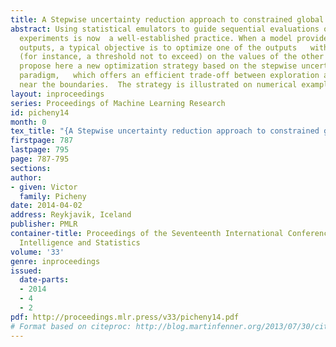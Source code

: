 ```yaml
---
title: A Stepwise uncertainty reduction approach to constrained global optimization
abstract: Using statistical emulators to guide sequential evaluations of complex computer
  experiments is now  a well-established practice. When a model provides multiple
  outputs, a typical objective is to optimize one of the outputs   with constraints
  (for instance, a threshold not to exceed) on the values of the other outputs.   We
  propose here a new optimization strategy based on the stepwise uncertainty reduction
  paradigm,   which offers an efficient trade-off between exploration and local search
  near the boundaries.  The strategy is illustrated on numerical examples.
layout: inproceedings
series: Proceedings of Machine Learning Research
id: picheny14
month: 0
tex_title: "{A Stepwise uncertainty reduction approach to constrained global optimization}"
firstpage: 787
lastpage: 795
page: 787-795
sections: 
author:
- given: Victor
  family: Picheny
date: 2014-04-02
address: Reykjavik, Iceland
publisher: PMLR
container-title: Proceedings of the Seventeenth International Conference on Artificial
  Intelligence and Statistics
volume: '33'
genre: inproceedings
issued:
  date-parts:
  - 2014
  - 4
  - 2
pdf: http://proceedings.mlr.press/v33/picheny14.pdf
# Format based on citeproc: http://blog.martinfenner.org/2013/07/30/citeproc-yaml-for-bibliographies/
---
```

